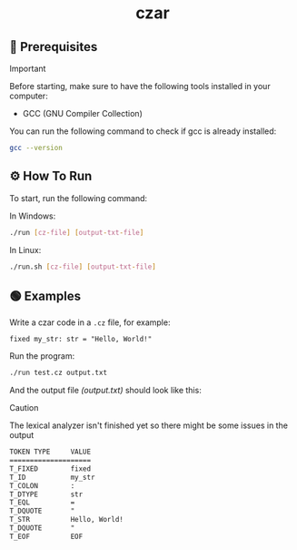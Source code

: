 <h1 align='center'>czar</h1>

## 📝 Prerequisites

> [!IMPORTANT]
> Before starting, make sure to have the following tools installed in your computer:
> - GCC (GNU Compiler Collection)

You can run the following command to check if gcc is already installed:

```bash
gcc --version
```

## ⚙️ How To Run

To start, run the following command:

In Windows:

```bash
./run [cz-file] [output-txt-file]
```

In Linux:

```bash
./run.sh [cz-file] [output-txt-file]
```

## 🟢 Examples

Write a czar code in a `.cz` file, for example:

```czar
fixed my_str: str = "Hello, World!"
```

Run the program:

```bash
./run test.cz output.txt
```

And the output file *(output.txt)* should look like this:

> [!CAUTION]
> The lexical analyzer isn't finished yet so there might be some issues in the output

```output.txt
TOKEN TYPE     VALUE
====================
T_FIXED        fixed
T_ID           my_str
T_COLON        :
T_DTYPE        str
T_EQL          =
T_DQUOTE       "
T_STR          Hello, World!
T_DQUOTE       "
T_EOF          EOF
```
